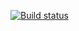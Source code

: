 [![Build status](https://build.appcenter.ms/v0.1/apps/5236b654-839c-4946-a4f0-5c0a2c8c291c/branches/dev/badge)](https://appcenter.ms)
